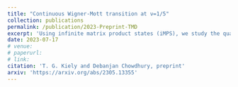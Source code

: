 ```yaml
---
title: "Continuous Wigner-Mott transition at ν=1/5"
collection: publications
permalink: /publication/2023-Preprint-TMD
excerpt: 'Using infinite matrix product states (iMPS), we study the quantum flucutation-induced (zero-temperature) phase transition between a Wigner-Mott (WM) insulator and a metallic Fermi liquid at electronic filling ν=1/5 (corresponding to a total filling of 2/5). This particular WM insulator has both a spin and a charge gap, making it particularly amenable to study using an iMPS ansatz. On a two-leg-ladder geometry, we find that there is an intermediate gapless phase between the WM insulator and the gapless Luttinger liquid -- a Luther-Emery liquid. This state is a one-dimensional analogue to a fluctuating superconductor: there is no gap to 2-particle Cooper pair excitations, but the single-electron excitation is gapped. This state often arises due to an attractive interaction. Here, we believe that this occurs due to residual pairing between spins in the WM insulating phase. On the five-leg cylinder, we find a direct transition between the Wigner-Mott and Fermi liquid phases. We argue that this transition is continuous due to a scaling collapse in the vicinity of the critical point. As the spin and charge gaps vanish simultaneously, the existence of a continuous transition is necessarily beyond the Landau-Ginzburg paradigm.'
date: 2023-07-17
# venue:
# paperurl:
# link:
citation: 'T. G. Kiely and Debanjan Chowdhury, preprint'
arxiv: 'https://arxiv.org/abs/2305.13355'
---
```

<!-- This paper is about the number 1. The number 2 is left for future work.

[Download paper here](http://academicpages.github.io/files/paper1.pdf)

Recommended citation: T. G. Kiely and Erich J. Mueller, Phys. Rev. B 104, 165143 (2021) -->